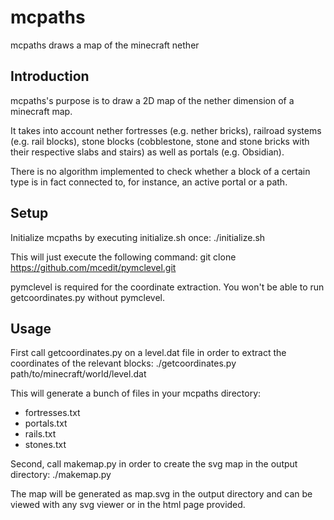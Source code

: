 mcpaths
=======

mcpaths draws a map of the minecraft nether

Introduction
------------

mcpaths's purpose is to draw a 2D map of the nether dimension of a minecraft map.

It takes into account nether fortresses (e.g. nether bricks), railroad systems (e.g. rail blocks),
stone blocks (cobblestone, stone and stone bricks with their respective slabs and stairs) as well as 
portals (e.g. Obsidian).

There is no algorithm implemented to check whether a block of a certain type is in fact connected to,
for instance, an active portal or a path.


Setup
-----
Initialize mcpaths by executing initialize.sh once:
  ./initialize.sh

This will just execute the following command:
  git clone https://github.com/mcedit/pymclevel.git

pymclevel is required for the coordinate extraction. You won't be able to run getcoordinates.py 
without pymclevel.


Usage
-----
First call getcoordinates.py on a level.dat file in order to extract the coordinates of the relevant blocks:
  ./getcoordinates.py path/to/minecraft/world/level.dat

This will generate a bunch of files in your mcpaths directory:
  * fortresses.txt
  * portals.txt
  * rails.txt
  * stones.txt

Second, call makemap.py in order to create the svg map in the output directory:
  ./makemap.py

The map will be generated as map.svg in the output directory and can be viewed with any svg viewer or in
the html page provided.